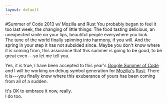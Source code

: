 ```yaml
---
layout: default
---
```

#Summer of Code 2013 w/ Mozilla and Rust
You probably began to feel it too last week, the changing of little things: 
The food tasting delicious, an unexpected smile on your lips, 
beautiful people everywhere you look.  
The tune of the world finally spinning into harmony, if you will. And the spring
in your step it has not subsided since. Maybe you don't know where it is 
coming from, this assurance that this summer is going to be good, to be great
even---so let me tell you.



Yes, it is true, I have been accepted to this year's 
[Google Summer of Code](http://www.google-melange.com/gsoc/homepage/google/gsoc2013)
and I will be working on debug symbol generation for [Mozilla's](http://www.mozilla.org/) [Rust](http://www.rust-lang.org/). 
There it is---you finally know where this exuberance of yours has been coming 
from all of a sudden. 

It's OK to embrace it now, really.  
I do too.
